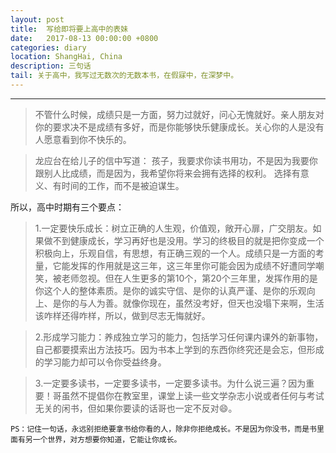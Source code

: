 ```yaml
---
layout: post
title:  写给即将要上高中的表妹
date:   2017-08-13 00:00:00 +0800
categories: diary
location: ShangHai, China
description: 三句话
tail: 关于高中，我写过无数次的无数本书，在假寐中，在深梦中。
---
```

---

> 不管什么时候，成绩只是一方面，努力过就好，问心无愧就好。亲人朋友对你的要求决不是成绩有多好，而是你能够快乐健康成长。关心你的人是没有人愿意看到你不快乐的。

> 龙应台在给儿子的信中写道：
孩子，我要求你读书用功，不是因为我要你跟别人比成绩，而是因为，我希望你将来会拥有选择的权利。
选择有意义、有时间的工作，而不是被迫谋生。

所以，高中时期有三个要点：
	
> 1.一定要快乐成长：树立正确的人生观，价值观，敞开心扉，广交朋友。如果做不到健康成长，学习再好也是没用。学习的终极目的就是把你变成一个积极向上，乐观自信，有思想，有正确三观的一个人。成绩只是一方面的考量，它能发挥的作用就是这三年，这三年里你可能会因为成绩不好遭同学嘲笑，被老师忽视。但在人生更多的第10个，第20个三年里，发挥作用的是你这个人的整体素质。是你的诚实守信、是你的认真严谨、是你的乐观向上、是你的与人为善。就像你现在，虽然没考好，但天也没塌下来啊，生活该咋样还得咋样，所以，做到尽志无悔就好。
    
> 2.形成学习能力：养成独立学习的能力，包括学习任何课内课外的新事物，自己都要摸索出方法技巧。因为书本上学到的东西你终究还是会忘，但形成的学习能力却可以令你受益终身。
    
> 3.一定要多读书，一定要多读书，一定要多读书。为什么说三遍？因为重要！哥虽然不提倡你在教室里，课堂上读一些文学杂志小说或者任何与考试无关的闲书，但如果你要读的话哥也一定不反对😄。
    
```
PS：记住一句话，永远别拒绝要拿书给你看的人，除非你拒绝成长。不是因为你没书，而是书里面有另一个世界，对方想要你知道，它能让你成长。
```